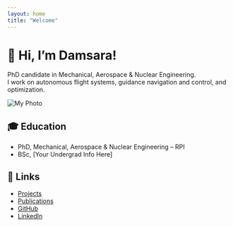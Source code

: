 ```yaml
---
layout: home
title: "Welcome"
---
```


# 👋 Hi, I’m Damsara!

PhD candidate in Mechanical, Aerospace & Nuclear Engineering.  
I work on autonomous flight systems, guidance navigation and control, and optimization.

![My Photo](your-photo.jpg)

## 🎓 Education

- PhD, Mechanical, Aerospace & Nuclear Engineering – RPI
- BSc, [Your Undergrad Info Here]

## 🔗 Links

- [Projects](projects.md)
- [Publications](publications.md)
- [GitHub](https://github.com/DamsaraJayarathne)
- [LinkedIn](https://www.linkedin.com/in/YOUR-LINKEDIN/)
